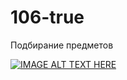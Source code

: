 # 106-true
Подбирание предметов

[![IMAGE ALT TEXT HERE](https://img.youtube.com/vi/3jkO-IEIe_M/0.jpg)](https://www.youtube.com/watch?v=3jkO-IEIe_M)
